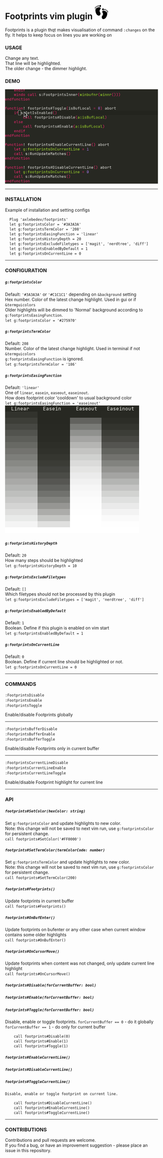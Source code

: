 # Footprints vim plugin   <img src="readme/footprints.webp" height="48" />
Footprints is a plugin thqt makes visualisation of command `:changes` on the fly.
It helps to keep focus on lines you are working on  

### USAGE
Change any text.  
That line will be highlighted.  
The older change - the dimmer highlight.  

### DEMO

![Main plugin gif](readme/footprints-main.gif)

---

### INSTALLATION
Example of installation and setting configs
```
  Plug 'axlebedev/footprints'
  let g:footprintsColor = '#3A3A3A'
  let g:footprintsTermColor = '208'
  let g:footprintsEasingFunction = 'linear'
  let g:footprintsHistoryDepth = 20
  let g:footprintsExcludeFiletypes = ['magit', 'nerdtree', 'diff']
  let g:footprintsEnabledByDefault = 1
  let g:footprintsOnCurrentLine = 0
```

---

### CONFIGURATION
##### `g:footprintsColor`
Default: `'#3A3A3A'` or `'#C1C1C1'` depending on `&background` setting  
Hex number. Color of the latest change highlight. Used in gui or if `&termguicolors`  
Older highlights will be dimmed to 'Normal' background according to `g:footprintsEasingFunction`.  
`let g:footprintsColor = '#275970'`

##### `g:footprintsTermColor`
Default: `208`  
Number. Color of the latest change highlight. Used in terminal if not `&termguicolors`  
`g:footprintsEasingFunction` is ignored.  
`let g:footprintsTermColor = '186'`

##### `g:footprintsEasingFunction`
Default: `'linear'`  
One of `linear`, `easein`, `easeout`, `easeinout`.  
How does footprint color 'cooldown' to usual background color  
`let g:footprintsEasingFunction = 'easeinout'`  
![Easings example](readme/easings.png)

##### `g:footprintsHistoryDepth`
Default: `20`  
How many steps should be highlighted  
`let g:footprintsHistoryDepth = 10`  

##### `g:footprintsExcludeFiletypes`
Default: `[]`  
Which filetypes should not be processed by this plugin  
`let g:footprintsExcludeFiletypes = ['magit', 'nerdtree', 'diff']`  

##### `g:footprintsEnabledByDefault`
Default: `1`  
Boolean. Define if this plugin is enabled on vim start  
`let g:footprintsEnabledByDefault = 1`  

##### `g:footprintsOnCurrentLine`
Default: `0`  
Boolean. Define if current line should be highlighted or not.  
`let g:footprintsOnCurrentLine = 0`  

---

### COMMANDS

`:FootprintsDisable`  
`:FootprintsEnable`  
`:FootprintsToggle`  

  Enable/disable Footprints globally  

---

`:FootprintsBufferDisable`  
`:FootprintsBufferEnable`  
`:FootprintsBufferToggle`  

  Enable/disable Footprints only in current buffer

---

`:FootprintsCurrentLineDisable`  
`:FootprintsCurrentLineEnable`  
`:FootprintsCurrentLineToggle`  

  Enable/disable Footprint highlight for current line

---

### API

##### `footprints#SetColor(hexColor: string)`
Set `g:footprintsColor` and update highlights to new color.  
Note: this change will not be saved to next vim run, use `g:footprintsColor` for persistent change.  
`call footprints#SetColor('#FF0000')`  

##### `footprints#SetTermColor(termColorCode: number)`
Set `g:footprintsTermColor` and update highlights to new color.  
Note: this change will not be saved to next vim run, use `g:footprintsColor` for persistent change.  
`call footprints#SetTermColor(200)`  

##### `footprints#Footprints()`
Update footprints in current buffer  
`call footprints#Footprints()`  

##### `footprints#OnBufEnter()`
Update footprints on bufenter or any other case when current window contains some older highlights  
`call footprints#OnBufEnter()`  

##### `footprints#OnCursorMove()`
Update footprints when content was not changed, only update current line highlight  
`call footprints#OnCursorMove()`  

##### `footprints#Disable(forCurrentBuffer: bool)`
##### `footprints#Enable(forCurrentBuffer: bool)`
##### `footprints#Toggle(forCurrentBuffer: bool)`
Disable, enable or toggle footprints.
`forCurrentBuffer == 0` - do it globally  
`forCurrentBuffer == 1` - do only for current buffer  
```
    call footprints#Disable(0)
    call footprints#Enable(1)
    call footprints#Toggle(1)
```

##### `footprints#EnableCurrentLine()`
##### `footprints#DisableCurrentLine()`
##### `footprints#ToggleCurrentLine()`
    Disable, enable or toggle footprint on current line.
```
    call footprints#DisableCurrentLine()
    call footprints#EnableCurrentLine()
    call footprints#ToggleCurrentLine()
```

---

### CONTRIBUTIONS
Contributions and pull requests are welcome.  
If you find a bug, or have an improvement suggestion -
please place an issue in this repository.
